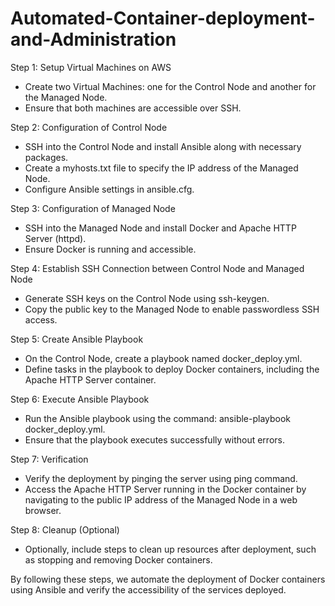 # Automated-Container-deployment-and-Administration
Step 1: Setup Virtual Machines on AWS
- Create two Virtual Machines: one for the Control Node and another for the Managed Node.
- Ensure that both machines are accessible over SSH.

Step 2: Configuration of Control Node
- SSH into the Control Node and install Ansible along with necessary packages.
- Create a myhosts.txt file to specify the IP address of the Managed Node.
- Configure Ansible settings in ansible.cfg.

Step 3: Configuration of Managed Node
- SSH into the Managed Node and install Docker and Apache HTTP Server (httpd).
- Ensure Docker is running and accessible.

Step 4: Establish SSH Connection between Control Node and Managed Node
- Generate SSH keys on the Control Node using ssh-keygen.
- Copy the public key to the Managed Node to enable passwordless SSH access.

Step 5: Create Ansible Playbook
- On the Control Node, create a playbook named docker_deploy.yml.
- Define tasks in the playbook to deploy Docker containers, including the Apache HTTP Server container.

Step 6: Execute Ansible Playbook
- Run the Ansible playbook using the command: ansible-playbook docker_deploy.yml.
- Ensure that the playbook executes successfully without errors.

Step 7: Verification
- Verify the deployment by pinging the server using ping command.
- Access the Apache HTTP Server running in the Docker container by navigating to the public IP address of the Managed Node in a web browser.

Step 8: Cleanup (Optional)
- Optionally, include steps to clean up resources after deployment, such as stopping and removing Docker containers.

By following these steps, we automate the deployment of Docker containers using Ansible and verify the accessibility of the services deployed.
